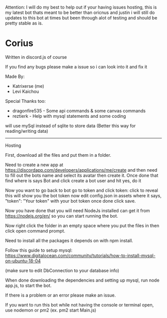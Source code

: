 Attention: I will do my best to help out if your having issues hosting, this is my latest bot thats meant to be better than oricnus and justin i will still do updates to this bot at times but been through alot of testing and should be pretty stable as is.

# Corius
Written in discord.js of course 

If you find any bugs please make a issue so i can look into it and fix it

Made By:
- Katrixerse (me)
- Levi Kaichou

Special Thanks too:
- dragonfire535 - Some api commands & some canvas commands
- reztierk - Help with mysql statements and some coding 

 will use mySql instead of sqlite to store data (Better this way for reading/writing data)

--------------------------------------------------------

Hosting

First, download all the files and put them in a folder.

Need to create a new app at https://discordapp.com/developers/applications/me/create and then need to fill out the bots name and select its avatar then create it. Once done that find where is says Bot and click create a bot user and hit yes, do it

Now you want to go back to bot go to token and click token: click to reveal this will show you the bot token now edit config.json in assets where it says, "token": "Your token" with your bot token once done click save.

Now you have done that you will need NodeJs installed can get it from https://nodejs.org/en/ so you can start running the bot.

Now right click the folder in an empty space where you put the files in then click open command prompt.

Need to install all the packages it depends on with npm install.

Follow this guide to setup mysql: https://www.digitalocean.com/community/tutorials/how-to-install-mysql-on-ubuntu-18-04

(make sure to edit DbConnection to your database info)

When done downloading the dependencies and setting up mysql, run node app.js, to start the bot.

If there is a problem or an error please make an issue.

If you want to run this bot while not having the console or terminal open, use nodemon or pm2 (ex. pm2 start Main.js)
